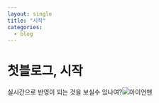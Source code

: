 ```yaml
---
layout: single
title: "시작"
categories: 
  - blog
---
```

# 첫블로그, 시작



실시간으로 반영이 되는 것을 보실수 있나여?![아이언맨](C:\Users\user\Downloads\아이언맨.jpg)
